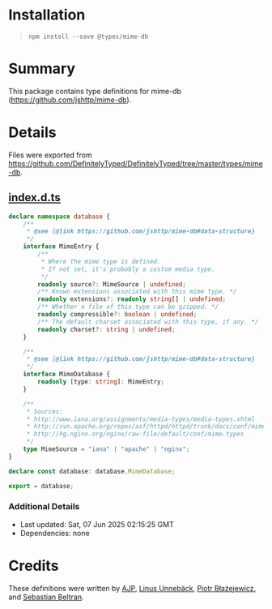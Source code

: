 # Installation
> `npm install --save @types/mime-db`

# Summary
This package contains type definitions for mime-db (https://github.com/jshttp/mime-db).

# Details
Files were exported from https://github.com/DefinitelyTyped/DefinitelyTyped/tree/master/types/mime-db.
## [index.d.ts](https://github.com/DefinitelyTyped/DefinitelyTyped/tree/master/types/mime-db/index.d.ts)
````ts
declare namespace database {
    /**
     * @see {@link https://github.com/jshttp/mime-db#data-structure}
     */
    interface MimeEntry {
        /**
         * Where the mime type is defined.
         * If not set, it's probably a custom media type.
         */
        readonly source?: MimeSource | undefined;
        /** Known extensions associated with this mime type. */
        readonly extensions?: readonly string[] | undefined;
        /** Whether a file of this type can be gzipped. */
        readonly compressible?: boolean | undefined;
        /** The default charset associated with this type, if any. */
        readonly charset?: string | undefined;
    }

    /**
     * @see {@link https://github.com/jshttp/mime-db#data-structure}
     */
    interface MimeDatabase {
        readonly [type: string]: MimeEntry;
    }

    /**
     * Sources:
     * http://www.iana.org/assignments/media-types/media-types.xhtml
     * http://svn.apache.org/repos/asf/httpd/httpd/trunk/docs/conf/mime.types
     * http://hg.nginx.org/nginx/raw-file/default/conf/mime.types
     */
    type MimeSource = "iana" | "apache" | "nginx";
}

declare const database: database.MimeDatabase;

export = database;

````

### Additional Details
 * Last updated: Sat, 07 Jun 2025 02:15:25 GMT
 * Dependencies: none

# Credits
These definitions were written by [AJP](https://github.com/AJamesPhillips), [Linus Unnebäck](https://github.com/LinusU), [Piotr Błażejewicz](https://github.com/peterblazejewicz), and [Sebastian Beltran](https://github.com/bjohansebas).
